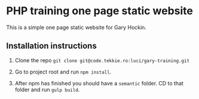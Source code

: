 # PHP training one page static website

This is a simple one page static website for Gary Hockin.

## Installation instructions

1. Clone the repo
`git clone git@code.tekkie.ro:luci/gary-training.git`

2. Go to project root and run `npm install`.

3. After npm has finished you should have a `semantic` folder. CD to that folder and run `gulp build`.